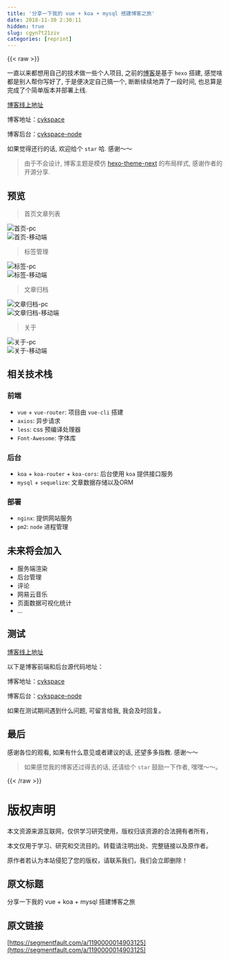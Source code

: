```yaml
---
title: '分享一下我的 vue + koa + mysql 搭建博客之旅' 
date: 2018-11-30 2:30:11
hidden: true
slug: cgyn7t21ziv
categories: [reprint]
---
```


{{< raw >}}

                    
<p>一直以来都想用自己的技术做一些个人项目, 之前的<a href="https://chenyinkai.github.io/" rel="nofollow noreferrer" target="_blank">博客</a>是基于 <code>hexo</code> 搭建, 感觉啥都是别人帮你写好了, 于是便决定自己搞一个, 断断续续地弄了一段时间, 也总算是完成了个简单版本并部署上线.</p>
<p><a href="http://www.cykspace.com" rel="nofollow noreferrer" target="_blank">博客线上地址</a></p>
<p>博客地址：<a href="https://github.com/chenyinkai/cykspace" rel="nofollow noreferrer" target="_blank">cykspace</a></p>
<p>博客后台：<a href="https://github.com/chenyinkai/cykspace-node" rel="nofollow noreferrer" target="_blank">cykspace-node</a></p>
<p>如果觉得还行的话, 欢迎给个 <code>star</code> 哈. 感谢～～</p>
<blockquote>由于不会设计, 博客主题是模仿 <a href="https://github.com/iissnan/hexo-theme-next" rel="nofollow noreferrer" target="_blank">hexo-theme-next</a> 的布局样式, 感谢作者的开源分享.</blockquote>
<h2 id="articleHeader0">预览</h2>
<blockquote>首页文章列表</blockquote>
<p><span class="img-wrap"><img data-src="/img/remote/1460000014903130?w=2800&amp;h=1390" src="https://static.alili.tech/img/remote/1460000014903130?w=2800&amp;h=1390" alt="首页-pc" title="首页-pc" style="cursor: pointer;"></span><br><span class="img-wrap"><img data-src="/img/remote/1460000014903131" src="https://static.alili.tech/img/remote/1460000014903131" alt="首页-移动端" title="首页-移动端" style="cursor: pointer;"></span></p>
<blockquote>标签管理</blockquote>
<p><span class="img-wrap"><img data-src="/img/remote/1460000014903132?w=2812&amp;h=1394" src="https://static.alili.tech/img/remote/1460000014903132?w=2812&amp;h=1394" alt="标签-pc" title="标签-pc" style="cursor: pointer;"></span><br><span class="img-wrap"><img data-src="/img/remote/1460000014903133" src="https://static.alili.tech/img/remote/1460000014903133" alt="标签-移动端" title="标签-移动端" style="cursor: pointer;"></span></p>
<blockquote>文章归档</blockquote>
<p><span class="img-wrap"><img data-src="/img/remote/1460000014903134" src="https://static.alili.tech/img/remote/1460000014903134" alt="文章归档-pc" title="文章归档-pc" style="cursor: pointer;"></span><br><span class="img-wrap"><img data-src="/img/remote/1460000014903135" src="https://static.alili.tech/img/remote/1460000014903135" alt="文章归档-移动端" title="文章归档-移动端" style="cursor: pointer;"></span></p>
<blockquote>关于</blockquote>
<p><span class="img-wrap"><img data-src="/img/remote/1460000014903136?w=2810&amp;h=1398" src="https://static.alili.tech/img/remote/1460000014903136?w=2810&amp;h=1398" alt="关于-pc" title="关于-pc" style="cursor: pointer;"></span><br><span class="img-wrap"><img data-src="/img/remote/1460000014903137" src="https://static.alili.tech/img/remote/1460000014903137" alt="关于-移动端" title="关于-移动端" style="cursor: pointer;"></span></p>
<h2 id="articleHeader1">相关技术栈</h2>
<h3 id="articleHeader2">前端</h3>
<ul>
<li>
<code>vue</code> + <code>vue-router</code>: 项目由 <code>vue-cli</code> 搭建</li>
<li>
<code>axios</code>: 异步请求</li>
<li>
<code>less</code>: css 预编译处理器</li>
<li>
<code>Font-Awesome</code>: 字体库</li>
</ul>
<h3 id="articleHeader3">后台</h3>
<ul>
<li>
<code>koa</code> + <code>koa-router</code> + <code>koa-cors</code>: 后台使用 <code>koa</code> 提供接口服务</li>
<li>
<code>mysql</code> + <code>sequelize</code>: 文章数据存储以及ORM</li>
</ul>
<h3 id="articleHeader4">部署</h3>
<ul>
<li>
<code>nginx</code>: 提供网站服务</li>
<li>
<code>pm2</code>: <code>node</code> 进程管理</li>
</ul>
<h2 id="articleHeader5">未来将会加入</h2>
<ul>
<li>服务端渲染</li>
<li>后台管理</li>
<li>评论</li>
<li>网易云音乐</li>
<li>页面数据可视化统计</li>
<li>...</li>
</ul>
<h2 id="articleHeader6">测试</h2>
<p><a href="http://www.cykspace.com" rel="nofollow noreferrer" target="_blank">博客线上地址</a></p>
<p>以下是博客前端和后台源代码地址：</p>
<p>博客地址：<a href="https://github.com/chenyinkai/cykspace" rel="nofollow noreferrer" target="_blank">cykspace</a></p>
<p>博客后台：<a href="https://github.com/chenyinkai/cykspace-node" rel="nofollow noreferrer" target="_blank">cykspace-node</a></p>
<p>如果在测试期间遇到什么问题, 可留言给我, 我会及时回复。</p>
<h2 id="articleHeader7">最后</h2>
<p>感谢各位的观看, 如果有什么意见或者建议的话, 还望多多指教. 感谢～～</p>
<blockquote>如果感觉我的博客还过得去的话, 还请给个 <code>star</code> 鼓励一下作者, 嘿嘿～～。</blockquote>

                
{{< /raw >}}

# 版权声明
本文资源来源互联网，仅供学习研究使用，版权归该资源的合法拥有者所有，

本文仅用于学习、研究和交流目的。转载请注明出处、完整链接以及原作者。

原作者若认为本站侵犯了您的版权，请联系我们，我们会立即删除！

## 原文标题
分享一下我的 vue + koa + mysql 搭建博客之旅

## 原文链接
[https://segmentfault.com/a/1190000014903125](https://segmentfault.com/a/1190000014903125)

